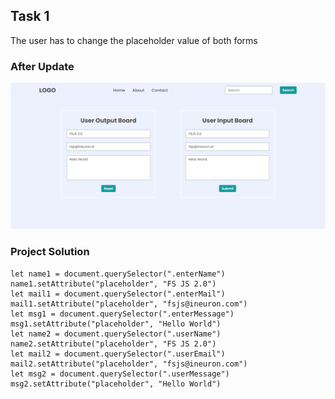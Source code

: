 ## **Task 1**

The user has to change the placeholder value of both forms

### **After Update**
![Output Image](./output_images/task1Output.png)

### **Project Solution**
```
let name1 = document.querySelector(".enterName")
name1.setAttribute("placeholder", "FS JS 2.0")
let mail1 = document.querySelector(".enterMail")
mail1.setAttribute("placeholder", "fsjs@ineuron.com")
let msg1 = document.querySelector(".enterMessage")
msg1.setAttribute("placeholder", "Hello World")
let name2 = document.querySelector(".userName")
name2.setAttribute("placeholder", "FS JS 2.0")
let mail2 = document.querySelector(".userEmail")
mail2.setAttribute("placeholder", "fsjs@ineuron.com")
let msg2 = document.querySelector(".userMessage")
msg2.setAttribute("placeholder", "Hello World")
```